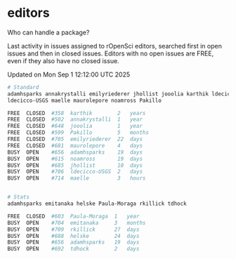 # editors

Who can handle a package?

Last activity in issues assigned to rOpenSci editors, searched first in open
issues and then in closed issues. Editors with no open issues are FREE, even if
they also have no closed issue.


Updated on Mon Sep 1 12:12:00 UTC 2025

```bash
# Standard
adamhsparks annakrystalli emilyriederer jhollist jooolia karthik ldecicco
ldecicco-USGS maelle maurolepore noamross Pakillo

FREE  CLOSED  #358  karthik        2   years
FREE  CLOSED  #502  annakrystalli  1   year
FREE  CLOSED  #648  jooolia        1   year
FREE  CLOSED  #599  Pakillo        5   months
FREE  CLOSED  #705  emilyriederer  22  days
FREE  CLOSED  #681  maurolepore    4   days
BUSY  OPEN    #656  adamhsparks    19  days
BUSY  OPEN    #615  noamross       19  days
BUSY  OPEN    #685  jhollist       10  days
BUSY  OPEN    #706  ldecicco-USGS  2   days
BUSY  OPEN    #714  maelle         3   hours


# Stats
adamhsparks emitanaka helske Paula-Moraga rkillick tdhock

FREE  CLOSED  #603  Paula-Moraga  1   year
BUSY  OPEN    #704  emitanaka     3   months
BUSY  OPEN    #709  rkillick      27  days
BUSY  OPEN    #688  helske        24  days
BUSY  OPEN    #656  adamhsparks   19  days
BUSY  OPEN    #692  tdhock        2   days
```
